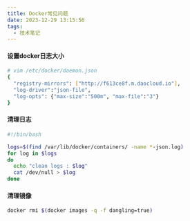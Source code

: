 ```yaml
---
title: Docker常见问题
date: 2023-12-29 13:15:56
tags:
  - 技术笔记
---
```

#### 设置docker日志大小
```bash
# vim /etc/docker/daemon.json
{
  "registry-mirrors": ["http://f613ce8f.m.daocloud.io"],
  "log-driver":"json-file",
  "log-opts": {"max-size":"500m", "max-file":"3"}
}
```

#### 清理日志
```bash
#!/bin/bash

logs=$(find /var/lib/docker/containers/ -name *-json.log)  
for log in $logs  
do  
  echo "clean logs : $log"  
  cat /dev/null > $log  
done  
```

#### 清理镜像
```bash
docker rmi $(docker images -q -f dangling=true)
```
